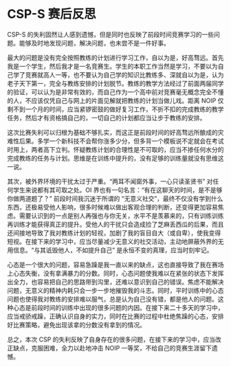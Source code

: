 # CSP-S 赛后反思

CSP-S 的失利固然让人感到遗憾，但是同时也反映了前段时间竞赛学习的一些问题。能够及时地发现问题，解决问题，也未尝不是一件好事。

最大的问题是没有完全按照教练的计划进行学习工作，自以为是，好高骛远。首先我是一个学生，然后我才是一名竞赛生。学生的本职工作当然是学习，不要以为自己学了竞赛就高人一等，也不要认为自己学的知识比教练多、深就自以为是，认为老子天下第一，完全与教练安排的计划脱节。教练的教学方法经过了前面两届同学的验证，可以认为是非常有效的，而自己作为一个高中前对竞赛毫无概念完全不懂的人，不应该仅凭自己与网上的片面见解就把教练的计划当做儿戏。距离 NOIP 仅剩不到一个月的时间，应当紧锣密鼓的做好复习工作，不折不扣的完成教练的教学任务，然后才有资格搞自己的，一切自己的计划都应当让步于教练的安排。

这次比赛失利可以归根为基础不够扎实，而这正是前段时间的好高骛远所酿成的灾难性后果。多学一个新科技不会帮你涨多少分，但多背一个模板说不定就会在考试时用上，两者高下立判。怀疑教练计划的合理性是不可取的，应当不掺任何水分的完成教练的任务与计划。思维是在训练中提升的，没有足够的训练量就没有思维这一说。

其次，被外界环境的干扰太过于严重。“两耳不闻窗外事，一心只读圣贤书” 对任何学生来说都有其可取之处。OI 界也有一句名言：“有在这聊天的时间，是不是够你做两道题了？” 前段时间我沉迷于所谓的 “无意义社交”，最终不仅没有学到什么东西，还极易受他人影响，很多时候难以做出客观合理的判断，还变得更加容易焦虑。需要认识到的一点是别人再强也与你无关，水平不是羡慕来的，只有训练训练再训练才能获得真正的提升。受他人的干扰只会造成捡了芝麻丢西瓜的后果，而且还间接地导致了我对教练计划的轻视，加剧了我的盲目自大（或自卑），使我变得短视。在接下来的学习中，应当尽量减少无意义的社交活动，主动地屏蔽外界的无用信息。“与其诋毁他人，不如提升自己” 是永恒不变的真理，应当时刻牢记。

心态是一个很大的问题，容易急躁是我一直以来的缺点，这也直接导致了我在赛场上心态失衡，没有拿满暴力的分数。同时，心态问题使我难以在紧张的状态下发挥出全力，也容易把自己的思路带到沟里，还难以意识到自己的错误。焦虑不能解决问题，无意义的精神内耗只会一步一步地摧毁我的斗志。同时，平时训练中的心态问题也使得我对教练的安排难以服气，总是认为自己没有错，都是他人的问题。这种心态是前段时间的训练中出现的很多问题的内因。在接下来二十多天的学习中，应当戒骄戒躁，正确认识自身的实力，同时在比赛的过程中杜绝焦躁的心态，安排好比赛策略，避免出现该拿的分数没有拿到的情况。

总之，本次 CSP 的失利反映了自身存在的很多问题，在接下来的学习中，应当改正缺点，克服困难，全力以赴地冲击 NOIP 一等奖，不给自己的竞赛生涯留下遗憾。
